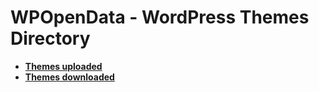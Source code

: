 # WPOpenData - WordPress Themes Directory

- [**Themes uploaded**](./uploaded/)
- [**Themes downloaded**](./downloads/)
